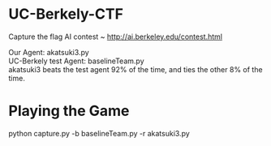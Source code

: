 # UC-Berkely-CTF
Capture the flag AI contest ~ http://ai.berkeley.edu/contest.html

Our Agent: akatsuki3.py<br/>
UC-Berkely test Agent: baselineTeam.py<br/>
akatsuki3 beats the test agent 92% of the time, and ties the other 8% of the time.<br/>

# Playing the Game 
 python capture.py -b baselineTeam.py -r akatsuki3.py
